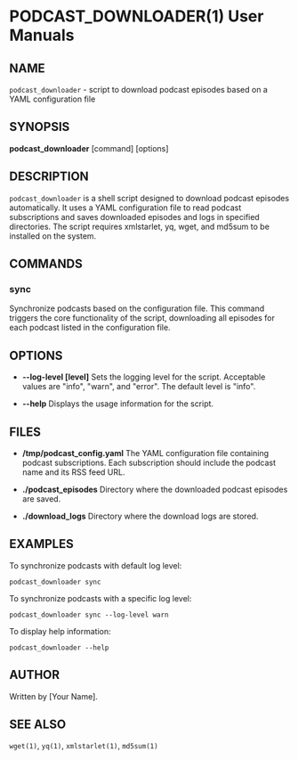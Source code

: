 # PODCAST_DOWNLOADER(1) User Manuals
## NAME
`podcast_downloader` - script to download podcast episodes based on a YAML configuration file

## SYNOPSIS
**podcast_downloader** [command] [options]

## DESCRIPTION
`podcast_downloader` is a shell script designed to download podcast episodes automatically. It uses a YAML configuration file to read podcast subscriptions and saves downloaded episodes and logs in specified directories. The script requires xmlstarlet, yq, wget, and md5sum to be installed on the system.

## COMMANDS
### sync
Synchronize podcasts based on the configuration file. This command triggers the core functionality of the script, downloading all episodes for each podcast listed in the configuration file.

## OPTIONS
- **--log-level [level]**
  Sets the logging level for the script. Acceptable values are "info", "warn", and "error". The default level is "info".

- **--help**
  Displays the usage information for the script.

## FILES
- **/tmp/podcast_config.yaml**
  The YAML configuration file containing podcast subscriptions. Each subscription should include the podcast name and its RSS feed URL.

- **./podcast_episodes**
  Directory where the downloaded podcast episodes are saved.

- **./download_logs**
  Directory where the download logs are stored.

## EXAMPLES
To synchronize podcasts with default log level:

    podcast_downloader sync

To synchronize podcasts with a specific log level:

    podcast_downloader sync --log-level warn

To display help information:

    podcast_downloader --help

## AUTHOR
Written by [Your Name].

## SEE ALSO
`wget(1)`, `yq(1)`, `xmlstarlet(1)`, `md5sum(1)`
